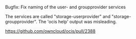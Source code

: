 Bugfix: Fix naming of the user- and groupprovider services

The services are called "storage-userprovider" and "storage-groupprovider". The 'ocis help' output was misleading.

https://github.com/owncloud/ocis/pull/2388
